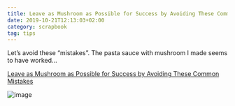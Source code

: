 ```yaml
---
title: Leave as Mushroom as Possible for Success by Avoiding These Common Mistakes
date: 2019-10-21T12:13:03+02:00
category: scrapbook
tag: tips
---
```


Let’s avoid these “mistakes”. The pasta sauce with mushroom I made seems to have worked...

[Leave as Mushroom as Possible for Success by Avoiding These Common Mistakes](https://www.bonappetit.com/test-kitchen/common-mistakes/article/mushrooms-common-mistakes)

![image](https://assets.bonappetit.com/photos/57d32a3f1844fc374614301d/16:9/w_2560%2Cc_limit/mushrooms-far-west-fungi.jpg)